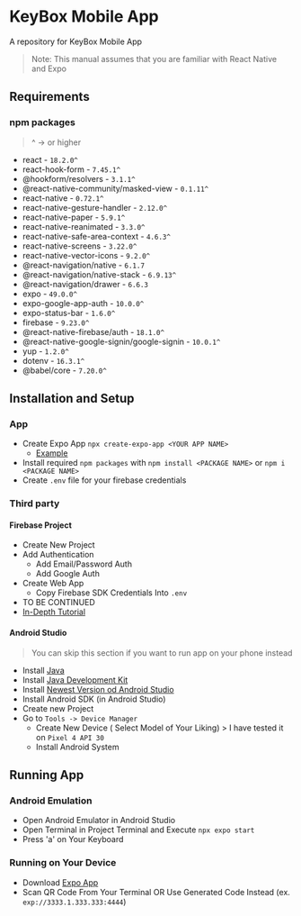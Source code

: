 # KeyBox Mobile App
A repository for KeyBox Mobile App

> Note: This manual assumes that you are familiar with React Native and Expo

## Requirements

### npm packages

 > ^ -> or higher
* react - `18.2.0^`
* react-hook-form - `7.45.1^`
* @hookform/resolvers - `3.1.1^`
* @react-native-community/masked-view - `0.1.11^`
* react-native - `0.72.1^`
* react-native-gesture-handler - `2.12.0^`
* react-native-paper - `5.9.1^`
* react-native-reanimated - `3.3.0^`
* react-native-safe-area-context - `4.6.3^`
* react-native-screens - `3.22.0^`
* react-native-vector-icons - `9.2.0^`
* @react-navigation/native - `6.1.7`
* @react-navigation/native-stack - `6.9.13^`
* @react-navigation/drawer - `6.6.3`
* expo - `49.0.0^`
* expo-google-app-auth - `10.0.0^`
* expo-status-bar - `1.6.0^`
* firebase - `9.23.0^`
* @react-native-firebase/auth - `18.1.0^`
* @react-native-google-signin/google-signin - `10.0.1^`
* yup - `1.2.0^`
* dotenv - `16.3.1^`
* @babel/core - `7.20.0^`

## Installation and Setup

### App

* Create Expo App `npx create-expo-app <YOUR APP NAME>`
  * [Example](https://docs.expo.dev/tutorial/create-your-first-app/)
* Install required `npm packages` with `npm install <PACKAGE NAME>` or `npm i <PACKAGE NAME>`
* Create `.env` file for your firebase credentials

### Third party

#### Firebase Project
  
  * Create New Project
  * Add Authentication
    * Add Email/Password Auth
    * Add Google Auth
  * Create Web App
    * Copy Firebase SDK Credentials Into `.env`
  * TO BE CONTINUED
  * [In-Depth Tutorial](https://blog.logrocket.com/integrating-firebase-authentication-expo-mobile-app/) 

#### Android Studio
  
> You can skip this section if you want to run app on your phone instead

  * Install [Java](https://www.java.com/en/download/)
  * Install [Java Development Kit](https://www.oracle.com/java/technologies/downloads/)
  * Install [Newest Version od Android Studio](https://developer.android.com/studio)
  * Install Android SDK (in Android Studio)
  * Create new Project
  * Go to `Tools -> Device Manager`
      * Create New Device ( Select Model of Your Liking) > I have tested it on `Pixel 4 API 30`
      * Install Android System
 
## Running App

### Android Emulation

* Open Android Emulator in Android Studio
* Open Terminal in Project Terminal and Execute `npx expo start`
* Press 'a' on Your Keyboard

### Running on Your Device

* Download [Expo App](https://expo.dev/client)
* Scan QR Code From Your Terminal OR Use Generated Code Instead (ex. `exp://3333.1.333.333:4444`)

        
  
